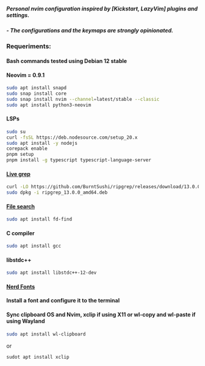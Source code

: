 ##### Personal nvim configuration inspired by [Kickstart, LazyVim] plugins and settings.
##### - The configurations and the keymaps are strongly opinionated.

### Requeriments: 
#### Bash commands tested using Debian 12 stable
#### Neovim = 0.9.1
```bash
sudo apt install snapd
sudo snap install core
sudo snap install nvim --channel=latest/stable --classic
sudo apt install python3-neovim
```
#### LSPs
```bash
sudo su
curl -fsSL https://deb.nodesource.com/setup_20.x
sudo apt install -y nodejs
corepack enable
pnpm setup
pnpm install -g typescript typescript-language-server
```
#### [Live grep](https://github.com/BurntSushi/ripgrep)
```bash
curl -LO https://github.com/BurntSushi/ripgrep/releases/download/13.0.0/ripgrep_13.0.0_amd64.deb
sudo dpkg -i ripgrep_13.0.0_amd64.deb
```
#### [File search](https://github.com/sharkdp/fd)
```bash
sudo apt install fd-find
```
#### C compiler
```bash
sudo apt install gcc
```
#### libstdc++
```bash
sudo apt install libstdc++-12-dev
```
#### [Nerd Fonts](https://github.com/ryanoasis/nerd-fonts)
#### Install a font and configure it to the terminal
#### Sync clipboard OS and Nvim, xclip if using X11 or wl-copy and wl-paste if using Wayland
```bash
sudo apt install wl-clipboard
```
or
```bash
sudot apt install xclip
```
